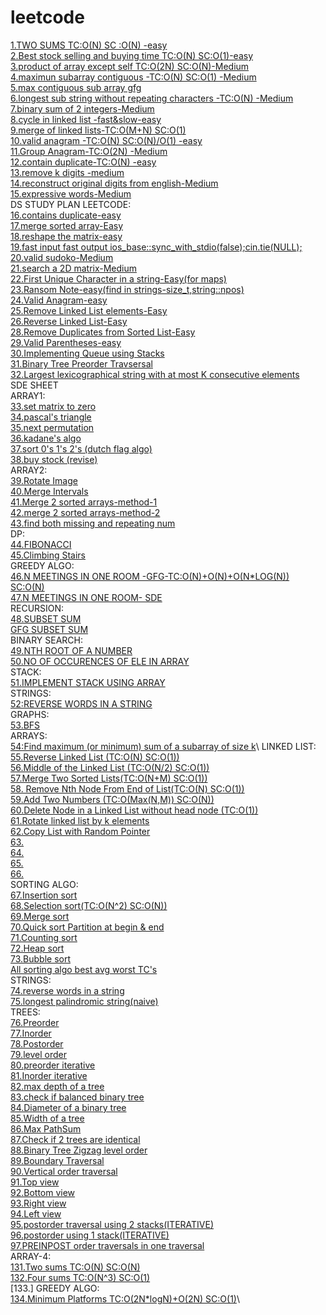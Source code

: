 # leetcode 
[1.TWO SUMS TC:O(N) SC :O(N) -easy](https://leetcode.com/problems/two-sum/)\
[2.Best stock selling and buying time TC:O(N) SC:O(1)-easy](https://leetcode.com/problems/best-time-to-buy-and-sell-stock/)\
[3.product of array except self TC:O(2N) SC:O(N)-Medium](https://leetcode.com/problems/product-of-array-except-self/)\
[4.maximun subarray contiguous -TC:O(N) SC:O(1) -Medium](https://leetcode.com/problems/maximum-subarray/)\
[5.max contiguous sub array gfg](https://www.geeksforgeeks.org/largest-sum-contiguous-subarray/)\
[6.longest sub string without repeating characters -TC:O(N) -Medium](https://leetcode.com/problems/longest-substring-without-repeating-characters/)\
[7.binary sum of 2 integers-Medium](https://leetcode.com/problems/sum-of-two-integers/)\
[8.cycle in linked list -fast&slow-easy](https://leetcode.com/problems/linked-list-cycle/)\
[9.merge of linked lists-TC:O(M+N) SC:O(1)](https://leetcode.com/problems/merge-two-sorted-lists/)\
[10.valid anagram -TC:O(N) SC:O(N)/O(1) -easy](https://leetcode.com/problems/valid-anagram/)\
[11.Group Anagram-TC:O(2N) -Medium](https://leetcode.com/problems/group-anagrams/)\
[12.contain duplicate-TC:O(N) -easy](https://leetcode.com/problems/contains-duplicate/)\
[13.remove k digits -medium](https://leetcode.com/problems/remove-k-digits/)\
[14.reconstruct original digits from english-Medium](https://leetcode.com/problems/reconstruct-original-digits-from-english/)\
[15.expressive words-Medium](https://leetcode.com/problems/expressive-words/)\
DS STUDY PLAN LEETCODE:\
[16.contains duplicate-easy](https://leetcode.com/problems/contains-duplicate/)\
[17.merge sorted array-Easy](https://leetcode.com/problems/merge-sorted-array/)\
[18.reshape the matrix-easy](https://leetcode.com/problems/reshape-the-matrix/)\
[19.fast input fast output ios_base::sync_with_stdio(false);cin.tie(NULL);](https://www.javatpoint.com/fast-input-and-output-in-cpp)\
[20.valid sudoko-Medium](https://leetcode.com/problems/valid-sudoku/)\
[21.search a 2D matrix-Medium](https://leetcode.com/problems/search-a-2d-matrix/)\
[22.First Unique Character in a string-Easy(for maps)](https://leetcode.com/problems/first-unique-character-in-a-string/)\
[23.Ransom Note-easy(find in strings-size_t,string::npos)](https://leetcode.com/problems/ransom-note/)\
[24.Valid Anagram-easy](https://leetcode.com/problems/valid-anagram/)\
[25.Remove Linked List elements-Easy](https://leetcode.com/problems/remove-linked-list-elements/)\
[26.Reverse Linked List-Easy](https://leetcode.com/problems/reverse-linked-list/)\
[28.Remove Duplicates from Sorted List-Easy](https://leetcode.com/problems/remove-duplicates-from-sorted-list/)\
[29.Valid Parentheses-easy](https://leetcode.com/problems/valid-parentheses/)\
[30.Implementing Queue using Stacks](https://leetcode.com/problems/implement-queue-using-stacks/)\
[31.Binary Tree Preorder Travsersal](https://leetcode.com/problems/binary-tree-preorder-traversal/)\
[32.Largest lexicographical string with at most K consecutive elements](https://www.geeksforgeeks.org/largest-lexicographical-string-with-at-most-k-consecutive-elements/)\
SDE SHEET \
ARRAY1: \
[33.set matrix to zero](https://leetcode.com/problems/set-matrix-zeroes/)\
[34.pascal's triangle](https://leetcode.com/problems/pascals-triangle/)\
[35.next permutation](https://leetcode.com/problems/next-permutation/)\
[36.kadane's algo](https://leetcode.com/problems/maximum-subarray/)\
[37.sort 0's 1's 2's (dutch flag algo)](https://leetcode.com/problems/sort-colors/)\
[38.buy stock (revise)](https://leetcode.com/problems/best-time-to-buy-and-sell-stock/)\
ARRAY2:\
[39.Rotate Image](https://leetcode.com/problems/rotate-image/)\
[40.Merge Intervals](https://leetcode.com/problems/merge-intervals/)\
[41.Merge 2 sorted arrays-method-1](https://www.techiedelight.com/inplace-merge-two-sorted-arrays/)\
[42.merge 2 sorted arrays-method-2](https://www.geeksforgeeks.org/efficiently-merging-two-sorted-arrays-with-o1-extra-space/)\
[43.find both missing and repeating num](https://www.geeksforgeeks.org/find-a-repeating-and-a-missing-number/)\
DP:\
[44.FIBONACCI](https://leetcode.com/problems/fibonacci-number/submissions/)\
[45.Climbing Stairs](https://leetcode.com/problems/climbing-stairs/)\
GREEDY ALGO:\
[46.N MEETINGS IN ONE ROOM -GFG-TC:O(N)+O(N)+O(N*LOG(N)) SC:O(N)](https://practice.geeksforgeeks.org/problems/n-meetings-in-one-room-1587115620/1)\
[47.N MEETINGS IN ONE ROOM- SDE](https://takeuforward.org/data-structure/n-meetings-in-one-room/)\
RECURSION:\
[48.SUBSET SUM](https://takeuforward.org/data-structure/subset-sum-sum-of-all-subsets/)\
[GFG SUBSET SUM](https://practice.geeksforgeeks.org/problems/subset-sums2234/1)\
BINARY SEARCH:\
[49.NTH ROOT OF A NUMBER](https://takeuforward.org/data-structure/nth-root-of-a-number-using-binary-search/)\
[50.NO OF OCCURENCES OF ELE IN ARRAY](https://www.geeksforgeeks.org/count-number-of-occurrences-or-frequency-in-a-sorted-array/)\
STACK:\
[51.IMPLEMENT STACK USING ARRAY](https://takeuforward.org/data-structure/implement-stack-using-array/)\
STRINGS:\
[52:REVERSE WORDS IN A STRING](https://leetcode.com/problems/reverse-words-in-a-string/)\
GRAPHS:\
[53.BFS](https://practice.geeksforgeeks.org/problems/bfs-traversal-of-graph/1)\
ARRAYS:\
[54:Find maximum (or minimum) sum of a subarray of size k](https://www.geeksforgeeks.org/find-maximum-minimum-sum-subarray-size-k/#:~:text=Given%20an%20array%20of%20integers,%2C%2023%7D%20of%20size%204.)\
LINKED LIST:\
[55.Reverse Linked List (TC:O(N) SC:O(1))](https://leetcode.com/problems/reverse-linked-list/)\
[56.Middle of the Linked List (TC:O(N/2) SC:O(1))](https://leetcode.com/problems/middle-of-the-linked-list/)\
[57.Merge Two Sorted Lists(TC:O(N+M) SC:O(1))](https://leetcode.com/problems/merge-two-sorted-lists/)\
[58. Remove Nth Node From End of List(TC:O(N) SC:O(1))](https://leetcode.com/problems/remove-nth-node-from-end-of-list/)\
[59.Add Two Numbers (TC:O(Max(N,M)) SC:O(N))](https://leetcode.com/problems/add-two-numbers/)\
[60.Delete Node in a Linked List without head node (TC:O(1))](https://leetcode.com/problems/delete-node-in-a-linked-list/)\
[61.Rotate linked list by k elements](https://leetcode.com/problems/rotate-list/)\
[62.Copy List with Random Pointer](https://leetcode.com/problems/copy-list-with-random-pointer/)\
[63.]()\
[64.]()\
[65.]()\
[66.]()\
SORTING ALGO:\
[67.Insertion sort](https://www.geeksforgeeks.org/insertion-sort/)\
[68.Selection sort(TC:O(N^2) SC:O(N))](https://www.geeksforgeeks.org/selection-sort/)\
[69.Merge sort](https://www.geeksforgeeks.org/merge-sort/)\
[70.Quick sort Partition at begin & end](https://www.geeksforgeeks.org/quick-sort/)\
[71.Counting sort]()\
[72.Heap sort]()\
[73.Bubble sort](https://www.geeksforgeeks.org/bubble-sort/)\
[All sorting algo best avg worst TC's](https://www.geeksforgeeks.org/time-complexities-of-all-sorting-algorithms/)\
STRINGS:\
[74.reverse words in a string](https://takeuforward.org/data-structure/reverse-words-in-a-string/)\
[75.longest palindromic string(naive)](https://leetcode.com/problems/longest-palindromic-substring/)\
TREES:\
[76.Preorder](https://leetcode.com/problems/binary-tree-preorder-traversal/)\
[77.Inorder](https://leetcode.com/problems/binary-tree-inorder-traversal/)\
[78.Postorder](https://leetcode.com/problems/binary-tree-postorder-traversal/)\
[79.level order](https://leetcode.com/problems/binary-tree-level-order-traversal/)\
[80.preorder iterative](https://leetcode.com/problems/binary-tree-preorder-traversal/)\
[81.Inorder iterative](https://leetcode.com/problems/binary-tree-inorder-traversal/)\
[82.max depth of a tree](https://leetcode.com/problems/maximum-depth-of-binary-tree/)\
[83.check if balanced binary tree](https://leetcode.com/problems/balanced-binary-tree/)\
[84.Diameter of a binary tree](https://leetcode.com/problems/diameter-of-binary-tree/)\
[85.Width of a tree](https://leetcode.com/problems/maximum-width-of-binary-tree/)\
[86.Max PathSum](https://leetcode.com/problems/binary-tree-maximum-path-sum/)\
[87.Check if 2 trees are identical](https://leetcode.com/problems/same-tree/)\
[88.Binary Tree Zigzag level order](https://leetcode.com/problems/binary-tree-zigzag-level-order-traversal/)\
[89.Boundary Traversal](https://www.geeksforgeeks.org/boundary-traversal-of-binary-tree/)\
[90.Vertical order traversal](https://leetcode.com/problems/vertical-order-traversal-of-a-binary-tree/)\
[91.Top view]()\
[92.Bottom view]()\
[93.Right view]()\
[94.Left view]()\
[95.postorder traversal using 2 stacks(ITERATIVE)](https://leetcode.com/problems/binary-tree-postorder-traversal/)\
[96.postorder using 1 stack(ITERATIVE)](https://leetcode.com/problems/binary-tree-postorder-traversal/)\
[97.PREINPOST order traversals in one traversal](https://takeuforward.org/data-structure/preorder-inorder-postorder-traversals-in-one-traversal/)\
ARRAY-4:\
[131.Two sums TC:O(N) SC:O(N)](https://leetcode.com/problems/two-sum/)\
[132.Four sums TC:O(N^3) SC:O(1)](https://leetcode.com/problems/4sum/)\
[133.]
GREEDY ALGO:\
[134.Minimum Platforms TC:O(2N*logN)+O(2N) SC:O(1)](https://practice.geeksforgeeks.org/problems/minimum-platforms-1587115620/1#)\

